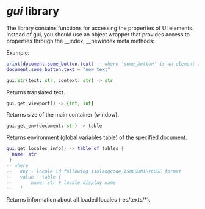 # *gui* library

The library contains functions for accessing the properties of UI elements. Instead of gui, you should use an object wrapper that provides access to properties through the __index, __newindex meta methods:

Example:

```lua
print(document.some_button.text) -- where 'some_button' is an element id
document.some_button.text = "new text"
```

```python
gui.str(text: str, context: str) -> str
```

Returns translated text.

```python
gui.get_viewport() -> {int, int}
```

Returns size of the main container (window).

```python
gui.get_env(document: str) -> table
```

Returns environment (global variables table) of the specified document.

```lua
gui.get_locales_info() -> table of tables {
  name: str
 }
-- where
--   key - locale id following isolangcode_ISOCOUNTRYCODE format
--   value - table {
--       name: str # locale display name
--   }
```

Returns information about all loaded locales (res/texts/\*).
